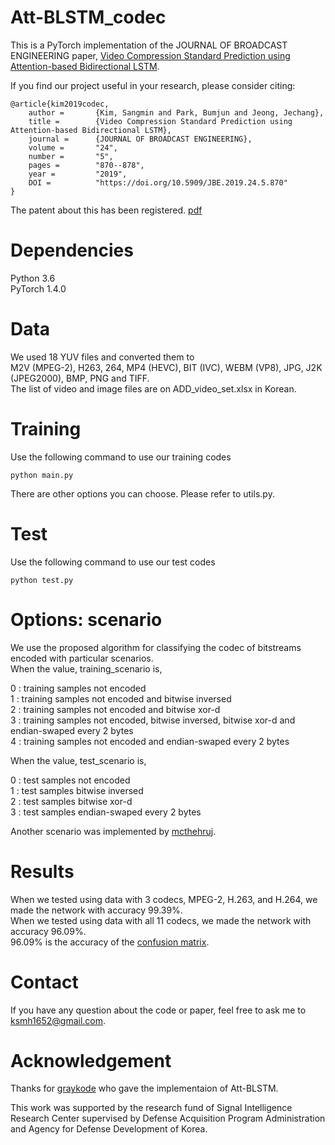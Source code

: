 # Att-BLSTM_codec
This is a PyTorch implementation of the JOURNAL OF BROADCAST ENGINEERING paper, 
[Video Compression Standard Prediction using Attention-based Bidirectional LSTM](http://www.kibme.org/resources/journal/20191015155044174.pdf).

If you find our project useful in your research, please consider citing:
~~~
@article{kim2019codec,
    author =       {Kim, Sangmin and Park, Bumjun and Jeong, Jechang},
    title =        {Video Compression Standard Prediction using Attention-based Bidirectional LSTM},
    journal =      {JOURNAL OF BROADCAST ENGINEERING},
    volume =       "24",
    number =       "5",
    pages =        "870--878",
    year =         "2019",
    DOI =          "https://doi.org/10.5909/JBE.2019.24.5.870"
}
~~~

The patent about this has been registered. [pdf](1020200047234.pdf)

# Dependencies
Python 3.6  
PyTorch 1.4.0

# Data
We used 18 YUV files and converted them to  
M2V (MPEG-2), H263, 264, MP4 (HEVC), BIT (IVC), WEBM (VP8), JPG, J2K (JPEG2000), BMP, PNG and TIFF.  
The list of video and image files are on ADD_video_set.xlsx in Korean.

# Training
Use the following command to use our training codes
~~~
python main.py
~~~
There are other options you can choose.
Please refer to utils.py.

# Test
Use the following command to use our test codes
~~~
python test.py
~~~

# Options: scenario
We use the proposed algorithm for classifying the codec of bitstreams encoded with particular scenarios.  
When the value, training_scenario is,

0 : training samples not encoded  
1 : training samples not encoded and bitwise inversed  
2 : training samples not encoded and bitwise xor-d  
3 : training samples not encoded, bitwise inversed, bitwise xor-d and endian-swaped every 2 bytes  
4 : training samples not encoded and endian-swaped every 2 bytes

When the value, test_scenario is,

0 : test samples not encoded  
1 : test samples bitwise inversed  
2 : test samples bitwise xor-d  
3 : test samples endian-swaped every 2 bytes

Another scenario was implemented by [mcthehruj](https://github.com/mcthehruj/dummy).


# Results
When we tested using data with 3 codecs, MPEG-2, H.263, and H.264, we made the network with accuracy 99.39%.  
When we tested using data with all 11 codecs, we made the network with accuracy 96.09%.  
96.09% is the accuracy of the [confusion matrix](https://en.wikipedia.org/wiki/Confusion_matrix).  

# Contact
If you have any question about the code or paper, feel free to ask me to <ksmh1652@gmail.com>.

# Acknowledgement
Thanks for [graykode](https://github.com/graykode/nlp-tutorial) who gave the implementaion of Att-BLSTM.

This work was supported by the research fund of Signal Intelligence Research Center supervised by Defense Acquisition Program Administration and Agency for Defense Development of Korea.
